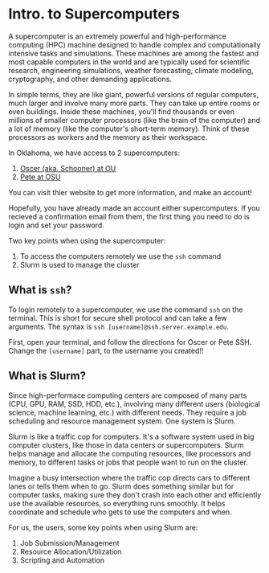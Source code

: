 # Intro. to Supercomputers

A supercomputer is an extremely powerful and high-performance computing (HPC) machine designed to handle complex and computationally intensive tasks and simulations. These machines are among the fastest and most capable computers in the world and are typically used for scientific research, engineering simulations, weather forecasting, climate modeling, cryptography, and other demanding applications.

In simple terms, they are like giant, powerful versions of regular computers, much larger and involve many more parts. They can take up entire rooms or even buildings. Inside these machines, you'll find thousands or even millions of smaller computer processors (like the brain of the computer) and a lot of memory (like the computer's short-term memory). Think of these processors as workers and the memory as their workspace.

In Oklahoma, we have access to 2 supercomputers:

1. [Oscer (aka. Schooner) at OU](https://www.ou.edu/oscer)
2. [Pete at OSU](https://hpcc.okstate.edu/pete-supercomputer.html)

You can visit thier website to get more information, and make an account!

Hopefully, you have already made an account either supercomputers. If you recieved a confirmation email from them, the first thing you need to do is login and set your password.

Two key points when using the supercomputer:

1. To access the computers remotely we use the `ssh` command 
2. Slurm is used to manage the cluster

## What is `ssh`?

To login remotely to a supercomputer, we use the command `ssh` on the terminal. This is short for secure shell protocol and can take a few arguments. The syntax is `ssh [username]@ssh.server.example.edu`.

First, open your terminal, and follow the directions for Oscer or Pete SSH. Change the `[username]` part, to the username you created!!

## What is Slurm?

Since high-performace computing centers are composed of many parts (CPU, GPU, RAM, SSD, HDD, etc.), involving many different users (biological science, machine learning, etc.) with different needs. They require a job scheduling and resource management system. One system is Slurm.

Slurm is like a traffic cop for computers. It's a software system used in big computer clusters, like those in data centers or supercomputers. Slurm helps manage and allocate the computing resources, like processors and memory, to different tasks or jobs that people want to run on the cluster.

Imagine a busy intersection where the traffic cop directs cars to different lanes or tells them when to go. Slurm does something similar but for computer tasks, making sure they don't crash into each other and efficiently use the available resources, so everything runs smoothly. It helps coordinate and schedule who gets to use the computers and when.

For us, the users, some key points when using Slurm are:

1. Job Submission/Management
2. Resource Allocation/Utilization
3. Scripting and Automation
